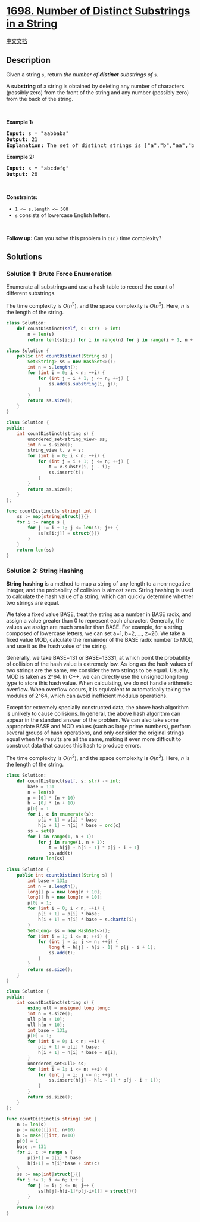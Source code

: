 # [1698. Number of Distinct Substrings in a String](https://leetcode.com/problems/number-of-distinct-substrings-in-a-string)

[中文文档](/solution/1600-1699/1698.Number%20of%20Distinct%20Substrings%20in%20a%20String/README.md)

## Description

<p>Given a string <code>s</code>, return <em>the number of <strong>distinct</strong> substrings of</em>&nbsp;<code>s</code>.</p>

<p>A <strong>substring</strong> of a string is obtained by deleting any number of characters (possibly zero) from the front of the string and any number (possibly zero) from the back of the string.</p>

<p>&nbsp;</p>
<p><strong class="example">Example 1:</strong></p>

<pre>
<strong>Input:</strong> s = &quot;aabbaba&quot;
<strong>Output:</strong> 21
<strong>Explanation:</strong> The set of distinct strings is [&quot;a&quot;,&quot;b&quot;,&quot;aa&quot;,&quot;bb&quot;,&quot;ab&quot;,&quot;ba&quot;,&quot;aab&quot;,&quot;abb&quot;,&quot;bab&quot;,&quot;bba&quot;,&quot;aba&quot;,&quot;aabb&quot;,&quot;abba&quot;,&quot;bbab&quot;,&quot;baba&quot;,&quot;aabba&quot;,&quot;abbab&quot;,&quot;bbaba&quot;,&quot;aabbab&quot;,&quot;abbaba&quot;,&quot;aabbaba&quot;]
</pre>

<p><strong class="example">Example 2:</strong></p>

<pre>
<strong>Input:</strong> s = &quot;abcdefg&quot;
<strong>Output:</strong> 28
</pre>

<p>&nbsp;</p>
<p><strong>Constraints:</strong></p>

<ul>
	<li><code>1 &lt;= s.length &lt;= 500</code></li>
	<li><code>s</code> consists of lowercase English letters.</li>
</ul>

<p>&nbsp;</p>
<strong>Follow up:</strong> Can you solve this problem in <code>O(n)</code> time complexity?

## Solutions

### Solution 1: Brute Force Enumeration

Enumerate all substrings and use a hash table to record the count of different substrings.

The time complexity is $O(n^3)$, and the space complexity is $O(n^2)$. Here, $n$ is the length of the string.

<!-- tabs:start -->

```python
class Solution:
    def countDistinct(self, s: str) -> int:
        n = len(s)
        return len({s[i:j] for i in range(n) for j in range(i + 1, n + 1)})
```

```java
class Solution {
    public int countDistinct(String s) {
        Set<String> ss = new HashSet<>();
        int n = s.length();
        for (int i = 0; i < n; ++i) {
            for (int j = i + 1; j <= n; ++j) {
                ss.add(s.substring(i, j));
            }
        }
        return ss.size();
    }
}
```

```cpp
class Solution {
public:
    int countDistinct(string s) {
        unordered_set<string_view> ss;
        int n = s.size();
        string_view t, v = s;
        for (int i = 0; i < n; ++i) {
            for (int j = i + 1; j <= n; ++j) {
                t = v.substr(i, j - i);
                ss.insert(t);
            }
        }
        return ss.size();
    }
};
```

```go
func countDistinct(s string) int {
	ss := map[string]struct{}{}
	for i := range s {
		for j := i + 1; j <= len(s); j++ {
			ss[s[i:j]] = struct{}{}
		}
	}
	return len(ss)
}
```

<!-- tabs:end -->

### Solution 2: String Hashing

**String hashing** is a method to map a string of any length to a non-negative integer, and the probability of collision is almost zero. String hashing is used to calculate the hash value of a string, which can quickly determine whether two strings are equal.

We take a fixed value BASE, treat the string as a number in BASE radix, and assign a value greater than 0 to represent each character. Generally, the values we assign are much smaller than BASE. For example, for a string composed of lowercase letters, we can set a=1, b=2, ..., z=26. We take a fixed value MOD, calculate the remainder of the BASE radix number to MOD, and use it as the hash value of the string.

Generally, we take BASE=131 or BASE=13331, at which point the probability of collision of the hash value is extremely low. As long as the hash values of two strings are the same, we consider the two strings to be equal. Usually, MOD is taken as 2^64. In C++, we can directly use the unsigned long long type to store this hash value. When calculating, we do not handle arithmetic overflow. When overflow occurs, it is equivalent to automatically taking the modulus of 2^64, which can avoid inefficient modulus operations.

Except for extremely specially constructed data, the above hash algorithm is unlikely to cause collisions. In general, the above hash algorithm can appear in the standard answer of the problem. We can also take some appropriate BASE and MOD values (such as large prime numbers), perform several groups of hash operations, and only consider the original strings equal when the results are all the same, making it even more difficult to construct data that causes this hash to produce errors.

The time complexity is $O(n^2)$, and the space complexity is $O(n^2)$. Here, $n$ is the length of the string.

<!-- tabs:start -->

```python
class Solution:
    def countDistinct(self, s: str) -> int:
        base = 131
        n = len(s)
        p = [0] * (n + 10)
        h = [0] * (n + 10)
        p[0] = 1
        for i, c in enumerate(s):
            p[i + 1] = p[i] * base
            h[i + 1] = h[i] * base + ord(c)
        ss = set()
        for i in range(1, n + 1):
            for j in range(i, n + 1):
                t = h[j] - h[i - 1] * p[j - i + 1]
                ss.add(t)
        return len(ss)
```

```java
class Solution {
    public int countDistinct(String s) {
        int base = 131;
        int n = s.length();
        long[] p = new long[n + 10];
        long[] h = new long[n + 10];
        p[0] = 1;
        for (int i = 0; i < n; ++i) {
            p[i + 1] = p[i] * base;
            h[i + 1] = h[i] * base + s.charAt(i);
        }
        Set<Long> ss = new HashSet<>();
        for (int i = 1; i <= n; ++i) {
            for (int j = i; j <= n; ++j) {
                long t = h[j] - h[i - 1] * p[j - i + 1];
                ss.add(t);
            }
        }
        return ss.size();
    }
}
```

```cpp
class Solution {
public:
    int countDistinct(string s) {
        using ull = unsigned long long;
        int n = s.size();
        ull p[n + 10];
        ull h[n + 10];
        int base = 131;
        p[0] = 1;
        for (int i = 0; i < n; ++i) {
            p[i + 1] = p[i] * base;
            h[i + 1] = h[i] * base + s[i];
        }
        unordered_set<ull> ss;
        for (int i = 1; i <= n; ++i) {
            for (int j = i; j <= n; ++j) {
                ss.insert(h[j] - h[i - 1] * p[j - i + 1]);
            }
        }
        return ss.size();
    }
};
```

```go
func countDistinct(s string) int {
	n := len(s)
	p := make([]int, n+10)
	h := make([]int, n+10)
	p[0] = 1
	base := 131
	for i, c := range s {
		p[i+1] = p[i] * base
		h[i+1] = h[i]*base + int(c)
	}
	ss := map[int]struct{}{}
	for i := 1; i <= n; i++ {
		for j := i; j <= n; j++ {
			ss[h[j]-h[i-1]*p[j-i+1]] = struct{}{}
		}
	}
	return len(ss)
}
```

<!-- tabs:end -->

<!-- end -->
